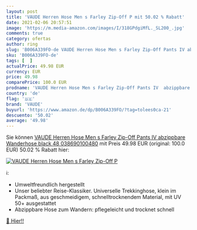 ```yaml
---
layout: post
title: 'VAUDE Herren Hose Men s Farley Zip-Off P mit 50.02 % Rabatt'
date: 2021-02-06 20:57:51
image: 'https://m.media-amazon.com/images/I/318GPdgiMfL._SL200_.jpg'
comments: true
category: ofertas
author: ring
slug: 'B006A339FO-de VAUDE Herren Hose Men s Farley Zip-Off Pants IV abzippbare...'
sku: 'B006A339FO-de'
tags: [  ]
actualPrice: 49.98 EUR
currency: EUR
price: 49.98
comparePrice: 100.0 EUR
prodname: 'VAUDE Herren Hose Men s Farley Zip-Off Pants IV  abzippbare Wanderhose  black  48  038690100480'
country: 'de'
flag: '🇩🇪'
brand: 'VAUDE'
buyurl: 'https://www.amazon.de/dp/B006A339FO/?tag=tolees0ca-21'
descuento: '50.02'
average: '49.98'
---
```


Sie können [VAUDE Herren Hose Men s Farley Zip-Off Pants IV  abzippbare Wanderhose  black  48  038690100480](https://www.amazon.de/dp/B006A339FO/?tag=tolees0ca-21) mit Preis 49.98 EUR (original: 100.0 EUR) 50.02 % Rabatt hier:

[![VAUDE Herren Hose Men s Farley Zip-Off P](https://m.media-amazon.com/images/I/318GPdgiMfL._SL200_.jpg)](https://www.amazon.de/dp/B006A339FO/?tag=tolees0ca-21)

ℹ️:

- Umweltfreundlich hergestellt
- Unser beliebter Reise-Klassiker. Universelle Trekkinghose, klein im Packmaß, aus geschmeidigem, schnelltrocknendem Material, mit UV 50+ ausgestattet
- Abzippbare Hose zum Wandern: pflegeleicht und trocknet schnell

[🛒 Hier!!](https://www.amazon.de/dp/B006A339FO/?tag=tolees0ca-21)
